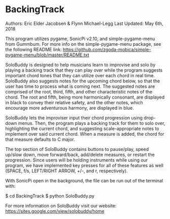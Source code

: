 # BackingTrack

Authors: Eric Elder Jacobsen & Flynn Michael-Legg
Last Updated: May 6th, 2018

This program utilizes pygame, SonicPi v2.10, and simple-pygame-menu from Gummbum.
For more info on the simple-pygame-menu package, see the following README link:
https://github.com/zgoda-mobica/simple-pygame-menu/blob/master/README.txt

SoloBuddy is designed to help musicians learn to improvise and solo by playing a
backing track that they can play over while the program suggests important chord
tones that they can utilize over each chord in real time. SoloBuddy also suggests
notes for the upcoming chord below, so that the user has time to process what is
coming next. The suggested notes are comprised of the root, third, fifth, and
other characteristic notes of the chord. The root and fifth, being more harmonically
consonant, are displayed in black to convey their relative safety, and the other
notes, which encourage more adventurous harmony, are displayed in blue.

SoloBuddy lets the improviser input their chord progression using drop-down menus.
Then, the program plays a backing track for them to solo over, highlighting the
current chord, and suggesting scale-appropriate notes to implement over said current
chord. When a measure is added, the chord for that measure defaults to C major.

The top section of SoloBuddy contains buttons to pause/play, speed up/slow down, move
forward/back, add/delete measures, or restart the progression. Since users will be
holding instruments while using our program, we have implemented key presses for all
of these features as well (SPACE, f/s, LEFT/RIGHT ARROW, +/-, and r, respectively).

With SonicPi open in the background, the
file can be run out of the terminal with:

$ cd BackingTrack
$ python SoloBuddy.py

For more information on SoloBuddy visit our website:
https://sites.google.com/view/solobuddy/home

